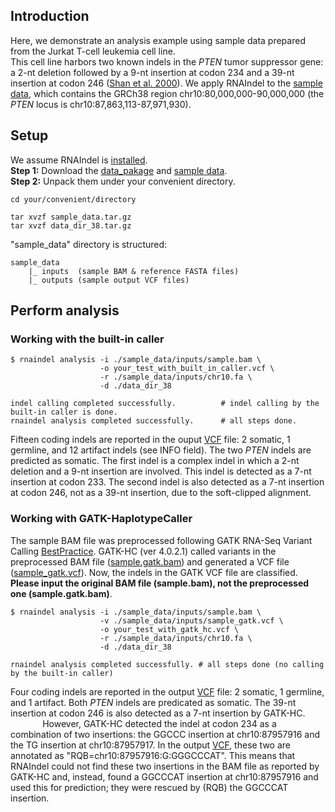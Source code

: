 ## Introduction
Here, we demonstrate an analysis example using sample data prepared from the Jurkat T-cell leukemia cell line.<br>
This cell line harbors two known indels in the *PTEN* tumor suppressor gene: a 2-nt deletion followed by a 9-nt insertion at codon 234 and a 39-nt insertion at codon 246 ([Shan et al. 2000](https://www.ncbi.nlm.nih.gov/pubmed/10958690)). 
We apply RNAIndel to the [sample data](http://ftp.stjude.org/pub/software/RNAIndel/sample_data.tar.gz), which contains the GRCh38 region chr10:80,000,000-90,000,000 (the *PTEN* locus is chr10:87,863,113-87,971,930). 

## Setup
We assume RNAIndel is [installed](../README.md#setup).<br>
**Step 1:** Download the [data_pakage](http://ftp.stjude.org/pub/software/RNAIndel/data_dir_38.tar.gz) and [sample data](http://ftp.stjude.org/pub/software/RNAIndel/sample_data.tar.gz).<br> 
**Step 2:** Unpack them under your convenient directory.
```
cd your/convenient/directory

tar xvzf sample_data.tar.gz
tar xvzf data_dir_38.tar.gz 
```
"sample_data" directory is structured:
```
sample_data
    |_ inputs  (sample BAM & reference FASTA files)
    |_ outputs (sample output VCF files)
```
## Perform analysis

### Working with the built-in caller
```
$ rnaindel analysis -i ./sample_data/inputs/sample.bam \
                    -o your_test_with_built_in_caller.vcf \
                    -r ./sample_data/inputs/chr10.fa \
                    -d ./data_dir_38

indel calling completed successfully.          # indel calling by the built-in caller is done.
rnaindel analysis completed successfully.      # all steps done. 
```
Fifteen coding indels are reported in the ouput [VCF](./outputs/sample.vcf) file: 2 somatic, 1 germline, and 12 artifact indels (see INFO field).
The two *PTEN* indels are predicted as somatic. 
The first indel is a complex indel in which a 2-nt deletion and a 9-nt insertion 
are involved. This indel is detected as a 7-nt insertion at codon 233. 
The second indel is also detected as a 7-nt insertion at codon 246, not as a 39-nt insertion, due to the soft-clipped alignment. 

### Working with GATK-HaplotypeCaller 
The sample BAM file was preprocessed following GATK RNA-Seq Variant Calling 
[BestPractice](https://software.broadinstitute.org/gatk/documentation/article.php?id=3891). 
GATK-HC (ver 4.0.2.1) called variants in the preprocessed BAM file ([sample.gatk.bam](./inputs/sample.gatk.bam)) and 
generated a VCF file ([sample_gatk.vcf](./inputs/sample_gatk.vcf)). Now, the indels in the GATK VCF file are classified. 
**Please input the original BAM file (sample.bam), not the preprocessed one (sample.gatk.bam)**.

```
$ rnaindel analysis -i ./sample_data/inputs/sample.bam \
                    -v ./sample_data/inputs/sample_gatk.vcf \
                    -o your_test_with_gatk_hc.vcf \
                    -r ./sample_data/inputs/chr10.fa \
                    -d ./data_dir_38

rnaindel analysis completed successfully. # all steps done (no calling by the built-in caller) 
```
Four coding indels are reported in the output [VCF](./outputs/sample_gatk_classified.vcf) file: 2 somatic, 1 germline, and 1 artifact. 
Both *PTEN* indels are predicated as somatic. The 39-nt insertion at codon 246 is also detected as a 7-nt insertion by GATK-HC.<br> 
&nbsp;&nbsp;&nbsp;&nbsp;&nbsp;&nbsp;&nbsp;&nbsp;&nbsp;&nbsp;&nbsp;&nbsp;
However, GATK-HC detected the indel at codon 234 as a combination of two insertions: 
the GGCCC insertion at chr10:87957916 and the TG insertion at chr10:87957917. In the output [VCF](./outputs/sample_gatk_classified.vcf), 
these two are annotated as "RQB=chr10:87957916:G:GGGCCCAT". This means that RNAIndel could not find these two insertions in the BAM 
file as reported by GATK-HC and, instead, found a GGCCCAT insertion at chr10:87957916 and used this for prediction; they were rescued by (RQB)
the GGCCCAT insertion.  
